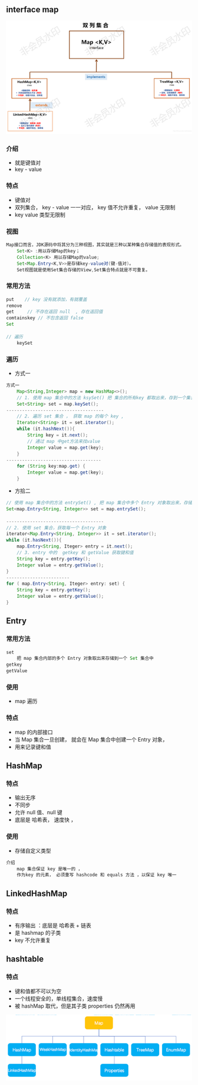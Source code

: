 ## interface map

![image-20210621001324908](image-20210621001324908.png)

### 介绍

* 就是键值对
* key - value

### 特点

* 键值对
* 双列集合， key - value  一一对应， key 值不允许重复， value 无限制
* key value 类型无限制

### 视图

```java
Map接口而言，JDK源码中将其分为三种视图，其实就是三种以某种集合存储值的表现形式。
    Set<K> :用以存储Map的key；
    Collection<K> 用以存储Map的value;
	Set<Map.Entry<K,V>>是存储key-value对(键-值对)。
    Set视图就是使用Set集合存储的View,Set集合特点就是不可重复。 
```



### 常用方法

```java
put	   // key 没有就添加，有就覆盖
remove
get		// 不存在返回 null  , 存在返回值
comtainskey // 不包含返回 false
Set

// 遍历
    keySet
```

### 遍历

* 方式一

```java
方式一
	Map<String,Integer> map = new HashMap<>();
	// 1. 使用 map 集合中的方法 ksySet() 把 集合的所有key 都取出来，存到一个集合中
	Set<String> set = map.keySet();
-------------------------------------	
	// 2. 遍历 set 集合 ， 获取 map 的每个 key , 
	Iterator<String> it = set.iterator();
	while (it.hashNext()){
        String key = it.next();
        // 通过 map 中get方法来找value
        Integer value = map.get(key);
    }
------------------------------------
    for (String key:map.get) {
        Integer value = map.get(key);
    }
```

* 方拾二

```java
// 使用 map 集合中的方法 entrySet() , 把 map 集合中多个 Entry 对象取出来，存储到一个 Set 集合中
Set<map.Entry<String, Integer>> set = map.entrySet();

-------------------------------------
// 2. 使用 set 集合，获取每一个 Entry 对象
iterator<Map.Entry<String, Integer>> it = set.iterator();
while (it.hasNext()){
    map.Entry<String, Iteger> entry = it.next();
    // 3. entry 中的  getkey 和 getValue 获取键和值
    String key = entry.getKey();
    Integer value = entry.getValue();
}
------------------------
for ( map.Entry<String, Iteger> entry: set) {
    String key = entry.getKey();
    Integer value = entry.getValue();
}
```



## Entry

### 常用方法

```java
set
    把 map 集合内部的多个 Entry 对象取出来存储到一个 Set 集合中
getkey 
getValue
```

### 使用

* map 遍历

### 特点

* map 的内部接口
* 当 Map 集合一旦创建， 就会在   Map 集合中创建一个 Entry 对象， 
* 用来记录键和值

## HashMap

### 特点

* 输出无序
* 不同步
* 允许 null 值、null 键
* 底层是 哈希表， 速度快 ， 

### 使用

* 存储自定义类型

```java 
介绍
    map 集合保证 key 是唯一的 ，
    作为key 的元素， 必须重写 hashcode 和 equals 方法 ，以保证 key 唯一
```





## LinkedHashMap

### 特点

* 有序输出 ：底层是 哈希表 + 链表
* 是 hashmap 的子类
* key 不允许重复



## hashtable

### 特点

* 键和值都不可以为空
* 一个线程安全的，单线程集合，速度慢
* 被 hashMap 取代，但是其子类 properties 仍然再用



![image-20210219010041072](image-20210219010041072.png)



